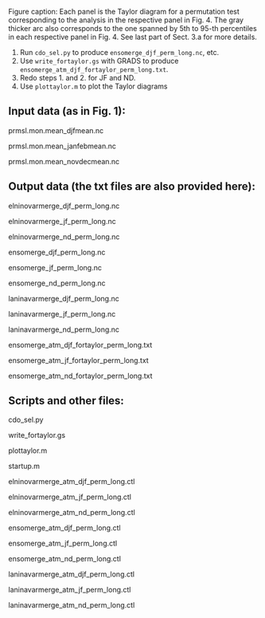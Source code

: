 Figure caption: Each panel is the Taylor diagram for a permutation test corresponding to the analysis in the respective panel in Fig. 4. The gray thicker arc also corresponds to the one spanned by 5th to 95-th percentiles in each respective panel in Fig. 4. See last part of Sect. 3.a for more details.

1. Run `cdo_sel.py` to produce `ensomerge_djf_perm_long.nc`, etc.
2. Use `write_fortaylor.gs` with GRADS to produce `ensomerge_atm_djf_fortaylor_perm_long.txt`.
3. Redo steps 1. and 2. for JF and ND.
4. Use `plottaylor.m` to plot the Taylor diagrams

## Input data (as in Fig. 1):

prmsl.mon.mean_djfmean.nc

prmsl.mon.mean_janfebmean.nc

prmsl.mon.mean_novdecmean.nc

## Output data (the txt files are also provided here):

elninovarmerge_djf_perm_long.nc

elninovarmerge_jf_perm_long.nc

elninovarmerge_nd_perm_long.nc

ensomerge_djf_perm_long.nc

ensomerge_jf_perm_long.nc

ensomerge_nd_perm_long.nc

laninavarmerge_djf_perm_long.nc

laninavarmerge_jf_perm_long.nc

laninavarmerge_nd_perm_long.nc

ensomerge_atm_djf_fortaylor_perm_long.txt

ensomerge_atm_jf_fortaylor_perm_long.txt

ensomerge_atm_nd_fortaylor_perm_long.txt

## Scripts and other files:

cdo_sel.py

write_fortaylor.gs

plottaylor.m

startup.m

elninovarmerge_atm_djf_perm_long.ctl

elninovarmerge_atm_jf_perm_long.ctl

elninovarmerge_atm_nd_perm_long.ctl

ensomerge_atm_djf_perm_long.ctl

ensomerge_atm_jf_perm_long.ctl

ensomerge_atm_nd_perm_long.ctl

laninavarmerge_atm_djf_perm_long.ctl

laninavarmerge_atm_jf_perm_long.ctl

laninavarmerge_atm_nd_perm_long.ctl
